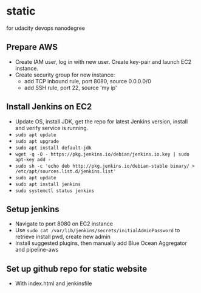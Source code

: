# static
for udacity devops nanodegree

## Prepare AWS 
- Create IAM user, log in with new user. Create key-pair and launch EC2 instance.
- Create security group for new instance:  
  - add TCP inbound rule, port 8080, source 0.0.0.0/0
  - add SSH rule, port 22, source 'my ip'

## Install Jenkins on EC2
- Update OS, install JDK, get the repo for latest Jenkins version, install and verify service is running.
- `sudo apt update`
- `sudo apt upgrade`
- `sudo apt install default-jdk`
- `wget -q -O - https://pkg.jenkins.io/debian/jenkins.io.key | sudo apt-key add -`
- `sudo sh -c 'echo deb http://pkg.jenkins.io/debian-stable binary/ > /etc/apt/sources.list.d/jenkins.list'`
- `sudo apt update`
- `sudo apt install jenkins`
- `sudo systemctl status jenkins`

## Setup jenkins
- Navigate to port 8080 on EC2 instance
- Use `sudo cat /var/lib/jenkins/secrets/initialAdminPassword` to retrieve install pwd, create new admin
- Install suggested plugins, then manually add Blue Ocean Aggregator and pipeline-aws

## Set up github repo for static website
- With index.html and jenkinsfile
